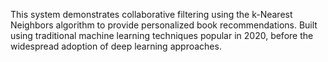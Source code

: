 This system demonstrates collaborative filtering using the k-Nearest Neighbors algorithm to provide personalized book recommendations. Built using traditional machine learning techniques popular in 2020, before the widespread adoption of deep learning approaches.
